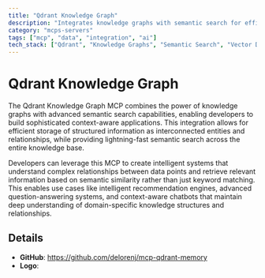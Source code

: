 ```yaml
---
title: "Qdrant Knowledge Graph"
description: "Integrates knowledge graphs with semantic search for efficient storage and retrieval of structured information in context-aware applications."
category: "mcps-servers"
tags: ["mcp", "data", "integration", "ai"]
tech_stack: ["Qdrant", "Knowledge Graphs", "Semantic Search", "Vector Databases", "Graph Databases"]
---
```


# Qdrant Knowledge Graph

The Qdrant Knowledge Graph MCP combines the power of knowledge graphs with advanced semantic search capabilities, enabling developers to build sophisticated context-aware applications. This integration allows for efficient storage of structured information as interconnected entities and relationships, while providing lightning-fast semantic search across the entire knowledge base.

Developers can leverage this MCP to create intelligent systems that understand complex relationships between data points and retrieve relevant information based on semantic similarity rather than just keyword matching. This enables use cases like intelligent recommendation engines, advanced question-answering systems, and context-aware chatbots that maintain deep understanding of domain-specific knowledge structures and relationships.

## Details

- **GitHub**: https://github.com/delorenj/mcp-qdrant-memory
- **Logo**: 
